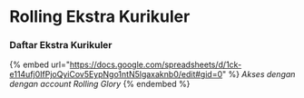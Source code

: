# Rolling Ekstra Kurikuler

### Daftar Ekstra Kurikuler

{% embed url="https://docs.google.com/spreadsheets/d/1ck-e114ufj0IfPjoQyiCov5EypNgo1ntN5lgaxaknb0/edit#gid=0" %}
_Akses dengan dengan account Rolling Glory_
{% endembed %}
